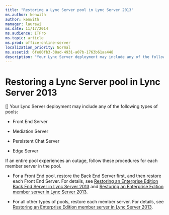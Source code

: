 ```yaml
---
title: "Restoring a Lync Server pool in Lync Server 2013"
ms.author: kenwith
author: kenwith
manager: laurawi
ms.date: 11/17/2014
ms.audience: ITPro
ms.topic: article
ms.prod: office-online-server
localization_priority: Normal
ms.assetid: 6fe80fb3-38ad-4931-a07b-1763b61aa448
description: "Your Lync Server deployment may include any of the following types of pools:"
---
```


# Restoring a Lync Server pool in Lync Server 2013
[]
Your Lync Server deployment may include any of the following types of pools:
  
- Front End Server
    
- Mediation Server
    
- Persistent Chat Server
    
- Edge Server
    
If an entire pool experiences an outage, follow these procedures for each member server in the pool. 
  
- For a Front End pool, restore the Back End Server first, and then restore each Front End Server. For details, see [Restoring an Enterprise Edition Back End Server in Lync Server 2013](restoring-an-enterprise-edition-back-end-server.md) and [Restoring an Enterprise Edition member server in Lync Server 2013](restoring-an-enterprise-edition-member-server.md).
    
- For all other types of pools, restore each member server. For details, see [Restoring an Enterprise Edition member server in Lync Server 2013](restoring-an-enterprise-edition-member-server.md).
    


